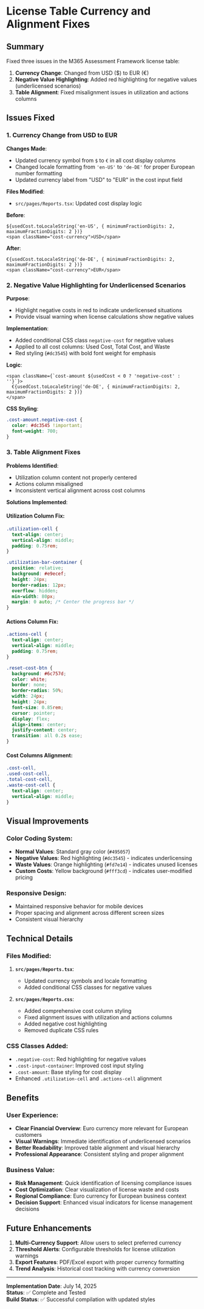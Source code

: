 # License Table Currency and Alignment Fixes

## Summary
Fixed three issues in the M365 Assessment Framework license table:

1. **Currency Change**: Changed from USD ($) to EUR (€)
2. **Negative Value Highlighting**: Added red highlighting for negative values (underlicensed scenarios)
3. **Table Alignment**: Fixed misalignment issues in utilization and actions columns

## Issues Fixed

### 1. Currency Change from USD to EUR

**Changes Made**:
- Updated currency symbol from `$` to `€` in all cost display columns
- Changed locale formatting from `'en-US'` to `'de-DE'` for proper European number formatting
- Updated currency label from "USD" to "EUR" in the cost input field

**Files Modified**:
- `src/pages/Reports.tsx`: Updated cost display logic

**Before**:
```tsx
${usedCost.toLocaleString('en-US', { minimumFractionDigits: 2, maximumFractionDigits: 2 })}
<span className="cost-currency">USD</span>
```

**After**:
```tsx
€{usedCost.toLocaleString('de-DE', { minimumFractionDigits: 2, maximumFractionDigits: 2 })}
<span className="cost-currency">EUR</span>
```

### 2. Negative Value Highlighting for Underlicensed Scenarios

**Purpose**: 
- Highlight negative costs in red to indicate underlicensed situations
- Provide visual warning when license calculations show negative values

**Implementation**:
- Added conditional CSS class `negative-cost` for negative values
- Applied to all cost columns: Used Cost, Total Cost, and Waste
- Red styling (`#dc3545`) with bold font weight for emphasis

**Logic**:
```tsx
<span className={`cost-amount ${usedCost < 0 ? 'negative-cost' : ''}`}>
  €{usedCost.toLocaleString('de-DE', { minimumFractionDigits: 2, maximumFractionDigits: 2 })}
</span>
```

**CSS Styling**:
```css
.cost-amount.negative-cost {
  color: #dc3545 !important;
  font-weight: 700;
}
```

### 3. Table Alignment Fixes

**Problems Identified**:
- Utilization column content not properly centered
- Actions column misaligned
- Inconsistent vertical alignment across cost columns

**Solutions Implemented**:

#### Utilization Column Fix:
```css
.utilization-cell {
  text-align: center;
  vertical-align: middle;
  padding: 0.75rem;
}

.utilization-bar-container {
  position: relative;
  background: #e9ecef;
  height: 24px;
  border-radius: 12px;
  overflow: hidden;
  min-width: 80px;
  margin: 0 auto; /* Center the progress bar */
}
```

#### Actions Column Fix:
```css
.actions-cell {
  text-align: center;
  vertical-align: middle;
  padding: 0.75rem;
}

.reset-cost-btn {
  background: #6c757d;
  color: white;
  border: none;
  border-radius: 50%;
  width: 24px;
  height: 24px;
  font-size: 0.85rem;
  cursor: pointer;
  display: flex;
  align-items: center;
  justify-content: center;
  transition: all 0.2s ease;
}
```

#### Cost Columns Alignment:
```css
.cost-cell,
.used-cost-cell,
.total-cost-cell,
.waste-cost-cell {
  text-align: center;
  vertical-align: middle;
}
```

## Visual Improvements

### Color Coding System:
- **Normal Values**: Standard gray color (`#495057`)
- **Negative Values**: Red highlighting (`#dc3545`) - indicates underlicensing
- **Waste Values**: Orange highlighting (`#fd7e14`) - indicates unused licenses
- **Custom Costs**: Yellow background (`#fff3cd`) - indicates user-modified pricing

### Responsive Design:
- Maintained responsive behavior for mobile devices
- Proper spacing and alignment across different screen sizes
- Consistent visual hierarchy

## Technical Details

### Files Modified:
1. **`src/pages/Reports.tsx`**:
   - Updated currency symbols and locale formatting
   - Added conditional CSS classes for negative values

2. **`src/pages/Reports.css`**:
   - Added comprehensive cost column styling
   - Fixed alignment issues with utilization and actions columns
   - Added negative cost highlighting
   - Removed duplicate CSS rules

### CSS Classes Added:
- `.negative-cost`: Red highlighting for negative values
- `.cost-input-container`: Improved cost input styling
- `.cost-amount`: Base styling for cost display
- Enhanced `.utilization-cell` and `.actions-cell` alignment

## Benefits

### User Experience:
- **Clear Financial Overview**: Euro currency more relevant for European customers
- **Visual Warnings**: Immediate identification of underlicensed scenarios
- **Better Readability**: Improved table alignment and visual hierarchy
- **Professional Appearance**: Consistent styling and proper alignment

### Business Value:
- **Risk Management**: Quick identification of licensing compliance issues
- **Cost Optimization**: Clear visualization of license waste and costs
- **Regional Compliance**: Euro currency for European business context
- **Decision Support**: Enhanced visual indicators for license management decisions

## Future Enhancements

1. **Multi-Currency Support**: Allow users to select preferred currency
2. **Threshold Alerts**: Configurable thresholds for license utilization warnings
3. **Export Features**: PDF/Excel export with proper currency formatting
4. **Trend Analysis**: Historical cost tracking with currency conversion

---

**Implementation Date**: July 14, 2025  
**Status**: ✅ Complete and Tested  
**Build Status**: ✅ Successful compilation with updated styles
